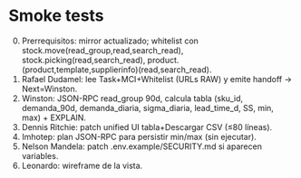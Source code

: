 # Smoke tests
0) Prerrequisitos: mirror actualizado; whitelist con stock.move(read_group,read,search_read), stock.picking(read,search_read), product.(product,template,supplierinfo)(read,search_read).
1) Rafael Dudamel: lee Task+MCI+Whitelist (URLs RAW) y emite handoff → Next=Winston.
2) Winston: JSON-RPC read_group 90d, calcula tabla (sku_id, demanda_90d, demanda_diaria, sigma_diaria, lead_time_d, SS, min, max) + EXPLAIN.
3) Dennis Ritchie: patch unified UI tabla+Descargar CSV (≤80 líneas).
4) Imhotep: plan JSON-RPC para persistir min/max (sin ejecutar).
5) Nelson Mandela: patch .env.example/SECURITY.md si aparecen variables.
6) Leonardo: wireframe de la vista.
